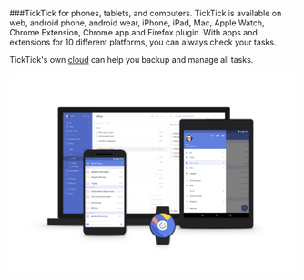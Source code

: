 ###TickTick for phones, tablets, and computers.
TickTick is available on web, android phone, android wear, iPhone, iPad, Mac, Apple Watch, Chrome Extension, Chrome app and Firefox plugin. With apps and extensions for 10 different platforms, you can always check your tasks. 

TickTick's own [cloud](http://www.ticktick.com/) can help you backup and manage all tasks.

![](安卓设备TICK.png)
